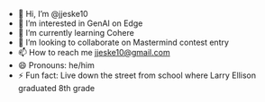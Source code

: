 - 👋 Hi, I’m @jjeske10
- 👀 I’m interested in GenAI on Edge
- 🌱 I’m currently learning Cohere
- 💞️ I’m looking to collaborate on Mastermind contest entry
- 📫 How to reach me jjeske10@gmail.com
- 😄 Pronouns: he/him
- ⚡ Fun fact: Live down the street from school where Larry Ellison graduated 8th grade

<!---
jjeske10/jjeske10 is a ✨ special ✨ repository because its `README.md` (this file) appears on your GitHub profile.
You can click the Preview link to take a look at your changes.
--->
